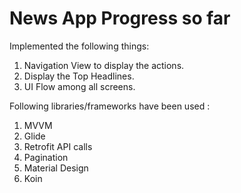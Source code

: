 # News App Progress so far

Implemented the following things:
1. Navigation View to display the actions.
2. Display the Top Headlines.
3. UI Flow among all screens.

Following libraries/frameworks have been used :
1. MVVM
2. Glide
3. Retrofit API calls
4. Pagination
5. Material Design
6. Koin
